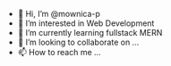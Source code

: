 - 👋 Hi, I’m @mownica-p
- 👀 I’m interested in Web Development
- 🌱 I’m currently learning fullstack MERN
- 💞️ I’m looking to collaborate on ...
- 📫 How to reach me ...

<!---
mownica-p/mownica-p is a ✨ special ✨ repository because its `README.md` (this file) appears on your GitHub profile.
You can click the Preview link to take a look at your changes.
--->
